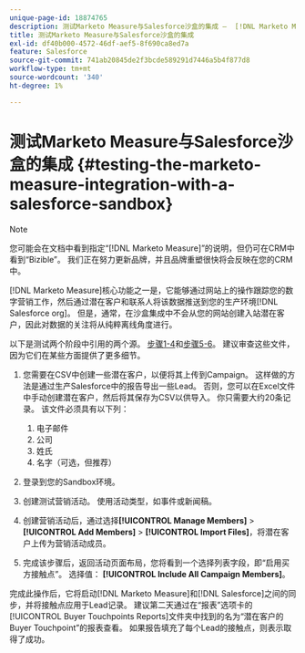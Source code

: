```yaml
---
unique-page-id: 18874765
description: 测试Marketo Measure与Salesforce沙盒的集成 —  [!DNL Marketo Measure]
title: 测试Marketo Measure与Salesforce沙盒的集成
exl-id: df40b000-4572-46df-aef5-8f690ca8ed7a
feature: Salesforce
source-git-commit: 741ab20845de2f3bcde589291d7446a5b4f877d8
workflow-type: tm+mt
source-wordcount: '340'
ht-degree: 1%

---
```


# 测试Marketo Measure与Salesforce沙盒的集成 {#testing-the-marketo-measure-integration-with-a-salesforce-sandbox}

>[!NOTE]
>
>您可能会在文档中看到指定“[!DNL Marketo Measure]”的说明，但仍可在CRM中看到“Bizible”。 我们正在努力更新品牌，并且品牌重塑很快将会反映在您的CRM中。

[!DNL Marketo Measure]核心功能之一是，它能够通过网站上的操作跟踪您的数字营销工作，然后通过潜在客户和联系人将该数据推送到您的生产环境[!DNL Salesforce org]。 但是，通常，在沙盒集成中不会从您的网站创建入站潜在客户，因此对数据的关注将从纯粹离线角度进行。

以下是测试两个阶段中引用的两个源。 [步骤1-4](https://help.salesforce.com/s/articleView?id=lead_import_wizard.htm&language=en_US&type=5)和[步骤5-6](/help/channel-tracking-and-setup/offline-channels/legacy-processes/syncing-offline-campaigns.md)。 建议审查这些文件，因为它们在某些方面提供了更多细节。

1. 您需要在CSV中创建一些潜在客户，以便将其上传到Campaign。 这样做的方法是通过生产Salesforce中的报告导出一些Lead。 否则，您可以在Excel文件中手动创建潜在客户，然后将其保存为CSV以供导入。 你只需要大约20条记录。 该文件必须具有以下列：

   1. 电子邮件
   1. 公司
   1. 姓氏
   1. 名字（可选，但推荐）

1. 登录到您的Sandbox环境。
1. 创建测试营销活动。 使用活动类型，如事件或新闻稿。
1. 创建营销活动后，通过选择&#x200B;**[!UICONTROL Manage Members]** > **[!UICONTROL Add Members]** > **[!UICONTROL Import Files]**，将潜在客户上传为营销活动成员。
1. 完成该步骤后，返回活动页面布局，您将看到一个选择列表字段，即“启用买方接触点”。 选择值： **[!UICONTROL Include All Campaign Members]**。

完成此操作后，它将启动[!DNL Marketo Measure]和[!DNL Salesforce]之间的同步，并将接触点应用于Lead记录。 建议第二天通过在“报表”选项卡的[!UICONTROL Buyer Touchpoints Reports]文件夹中找到的名为“潜在客户的Buyer Touchpoint”的报表查看。 如果报告填充了每个Lead的接触点，则表示取得了成功。
